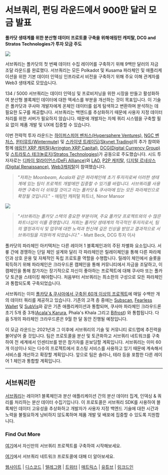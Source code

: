 # 서브쿼리, 펀딩 라운드에서 900만 달러 모금 발표

**폴카닷 생태계를 위한 분산형 데이터 프로토콜 구축을 위해 애링턴 캐피탈, DCG and Stratos Technologies가 투자 모금 주도**

![](https://cdn-images-1.medium.com/max/1600/0*PR4oqrB9Am03VseR)

서브쿼리는 폴카닷의 첫 번째 데이터 수집 레이어를 구축하기 위해 9백만 달러의 자금 조달 라운드를 완료했다. 서브쿼리는 모든 Polkadot 및 Kusama 파라체인 및 애플리케이션을 위한 기본 데이터 인덱싱 인프라로서 비전을 구축하기 위해 주요 이해 관계자를 Web3 생태계로 모았습니다.

134 / 5000 서브쿼리는 데이터 인덱싱 및 프로비저닝을 위한 시장을 만들고 활성화하여 분산형 블록체인 데이터에 대한 액세스를 부분을 개선하는 것이 목표입니다. 이 기술은 폴카닷과 쿠사마 개발자에게 온체인 데이터를 쉽게 탐색하고 변환하며 분석하는 데 필요한 도구를 제공합니다. 서브쿼리는 백엔드를 추상화하기 때문에 사용자 지정 데이터 처리를 위한 서버가 필요하지 않습니다. 때문에 개발자는 자체 쿼리 시스템을 구축할 필요 없이 제품 개발 및 UX에 집중할 수 있습니다.

이번 전략적 투자 라운드는 [하이퍼스피어 벤처스(Hypersphere Ventures)](https://hypersphere.ventures/), [NGC 벤처스](http://ngc.fund/), [윈터뮤트(Wintermute)](https://www.wintermute.com/) 및 [스카이넷 트레이딩(Skynet Trading)](http://skynettrading.com/)의 추가 참여와 함께 [애링턴 XRP 캐피탈(Arrington XRP Capital)](https://arringtonxrpcapital.com/), [DCG(Digital Currency Group)](https://dcg.co/) 및 [스트라토스 테크놀로지(Stratos Technologies)](https://www.stratoslp.com/)가 공동으로 주도했습니다. 시드 투자자로는 [디파이 얼라이언스(DeFi Alliance)](https://defialliance.co/)와 [LAO](https://www.thelao.io/), [P2P 캐피탈](https://www.p2pcap.com/), [디지털 르네상스(Digital Renaissance)](https://drf.ee/), [Web3캐피탈](https://web3.capital/)이 참여했습니다.

> *"저희는 Moonbeam, Acala와 같은 파라체인에 초기 투자자로써 이러한 생태계에 있는 팀이 프로젝트 개발에만 집중할 수 있기를 바랍니다. 서브쿼리를 사용하면 구축이 더 쉬워질 것이고 이는 폴카닷 & 쿠사마에 있는 모든 파라체인으로 확장될 것입니다."*  - 애링턴 캐피탈 파트너,  Ninor Mansor

![](https://cdn-images-1.medium.com/max/1600/1*j4VHuY_BgjkYv_bQ6_DmcQ.gif)

> *"서브쿼리는 폴카닷 스택의 중요한 부분이며, 주요 폴카닷 프로젝트와의 수 많은 파트너십이 이를 증명합니다. 저희는 폴카닷 생태계의 적극적인 투자자로서, 팀의 열정과지식 및 업무에 대한 노력과 헌신에 깊은 인상을 받았고 결과적으로 서브쿼리팀을 지원하게 되었습니다."* - Matt Beck, DCG 투자 이사

폴카닷의 파라체인 아키텍처는 다른 레이어 1 블록체인과의 주된 차별화 요소입니다. 서롷 간에 경쟁하는 단일 체인 설계와 달리 각 파라체인은 릴레이체인을 통해 다른 파라체인과 상호 운용 및 자체적인 독립 프로토콜 역할을 수행합니다. 릴레이 체인에서 슬롯을 획득하기 위해 파라체인은 크라우드론 캠페인을 통해 커뮤니티에서 자금을 조달하고,  이 캠페인을 통해 참가자는 장기적으로 자신이 좋아하는 프로젝트에 대해 쿠사마 또는 폴카닷 토큰을 스테이킹 해야합니다. 처음부터 서브쿼리는 최소한의 구성으로 모든 파라체인과 통합되도록 구축되었습니다.

서브쿼리는 이미 [폴카닷 & 쿠사마에서 구축된 60개 이상의 프로젝트](https://explorer.subquery.network/)에 매일 수백만 개의 데이터 쿼리를 제공하고 있습니다. 기존의 고객 층 중에는 [Subscan](https://subquery.medium.com/subscans-multi-signature-tool-powered-by-subquery-926da3e4fc25), [Fearless Wallet](https://explorer.subquery.network/subquery/ef1rspb/fearless-wallet) 및 [SubVis](https://subquery.medium.com/explore-kusama-auctions-with-subvis-io-and-subquery-522351538d17)와 같은 기존 애플리케이션과 통합되며, 쿠사마 파라체인 크라우드론 초기 5개 중 3개([Acala's Karura](https://subquery.medium.com/karura-integrates-with-subquery-to-aggregate-and-serve-defi-data-to-kusama-builders-d34f0e722311), Phala's Khala 그리고 [Bifrost](https://subquery.medium.com/bifrost-chooses-subquery-to-provide-the-data-for-their-new-dapp-c8005ee54f38)) 와 통합됩니다. 다음 5개의 파라체인 크라우드론은 9월 한 달 동안 진행될 예정입니다.

이 모금 라운드는 2021년과 그 이후에 서브쿼리의 기술 및 커뮤니티 로드맵에 추진력을 불어넣어 줄 것입니다. 팀은 프로토콜을 분산 및 토큰화하고 서브쿼리 네트워크를 구축하여 전 세계에서 인센티브를 받은 참가자를 온보딩할 계획입니다. 서브쿼리는 이미 60개 이상이나 되는 다수의 프로젝트에서 호스팅 서비스를 사용하고 있기 때문에 계속해서 서비스를 개선하고 확장할 계획입니다. 앞으로 팀은 솔라나, 테라 등을 포함한 다른 레이어 1 체인과 통합할 계획입니다.

* * * * *

## 서브쿼리란

[서브쿼리](https://subquery.network)는 레이어1 블록체인과 분산 애플리케이션 간의 분산 데이터 집계, 인덱싱 & 쿼리를 처리하는 분산 데이터 수집기입니다. 이 프로토콜은 서브쿼리 SDK를 사용하여 블록체인 데이터 고유성을 추상화하고 개발자가 사용자 지정 백엔드 기술에 대한 시간과 노력을 불필요하게 낭비하지 않도록하며 제품 개발 및 배포에 집중할 수 있도록 지원합니다.

### Find Out More

[여기](https://doc.subquery.network/)에서 자신만의 서브쿼리 프로젝트를 구축하여 시작해보세요.

[여기](https://static.subquery.network/whitepaper.pdf)에서 서브쿼리 네트워크 프로토콜에 대해 더 알아보세요.

[웹사이트](https://subquery.network/) | [디스코드](https://discord.com/invite/78zg8aBSMG) | [텔레그램](https://t.me/subquerynetwork) | [트위터](https://twitter.com/subquerynetwork) | [매트릭스](https://matrix.to/#/#subquery:matrix.org) | [유튜브](https://www.youtube.com/channel/UCi1a6NUUjegcLHDFLr7CqLw) | [링크드인](https://www.linkedin.com/company/subquery)